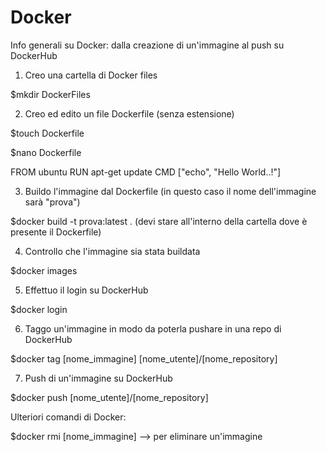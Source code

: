 # Docker
Info generali su Docker: dalla creazione di un'immagine al push su DockerHub

1) Creo una cartella di Docker files

$mkdir DockerFiles

2) Creo ed edito un file Dockerfile (senza estensione)

$touch Dockerfile

$nano Dockerfile

FROM ubuntu
RUN apt-get update
CMD ["echo", "Hello World..!"]

3) Buildo l'immagine dal Dockerfile (in questo caso il nome dell'immagine sarà "prova")

$docker build -t prova:latest . (devi stare all'interno della cartella dove è presente il Dockerfile)

4) Controllo che l'immagine sia stata buildata

$docker images

5) Effettuo il login su DockerHub

$docker login

6) Taggo un'immagine in modo da poterla pushare in una repo di DockerHub

$docker tag [nome_immagine] [nome_utente]/[nome_repository]

7) Push di un'immagine su DockerHub

$docker push [nome_utente]/[nome_repository]

Ulteriori comandi di Docker:

$docker rmi [nome_immagine] --> per eliminare un'immagine
